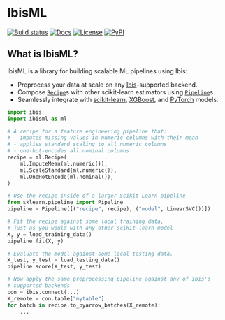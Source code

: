 # IbisML

[![Build status](https://github.com/ibis-project/ibis-ml/actions/workflows/ci.yml/badge.svg)](https://github.com/ibis-project/ibis-ml/actions/workflows/ci.yml)
[![Docs](https://img.shields.io/badge/docs-latest-blue.svg)](https://ibis-project.github.io/ibis-ml/)
[![License](https://img.shields.io/github/license/ibis-project/ibis-ml.svg)](https://github.com/ibis-project/ibis-ml/blob/main/LICENSE.txt)
[![PyPI](https://img.shields.io/pypi/v/ibisml.svg)](https://pypi.org/project/ibisml/)

## What is IbisML?

IbisML is a library for building scalable ML pipelines using Ibis:

- Preprocess your data at scale on any [Ibis](https://ibis-project.org/)-supported
  backend.
- Compose [`Recipe`](/reference/core.html#ibisml.Recipe)s with other scikit-learn
  estimators using
  [`Pipeline`](https://scikit-learn.org/stable/modules/compose.html#pipeline-chaining-estimators)s.
- Seamlessly integrate with [scikit-learn](https://scikit-learn.org/stable/),
  [XGBoost](https://xgboost.readthedocs.io/en/stable/python/sklearn_estimator.html), and
  [PyTorch](https://skorch.readthedocs.io/en/stable/) models.

```python
import ibis
import ibisml as ml

# A recipe for a feature engineering pipeline that:
# - imputes missing values in numeric columns with their mean
# - applies standard scaling to all numeric columns
# - one-hot-encodes all nominal columns
recipe = ml.Recipe(
    ml.ImputeMean(ml.numeric()),
    ml.ScaleStandard(ml.numeric()),
    ml.OneHotEncode(ml.nominal()),
)

# Use the recipe inside of a larger Scikit-Learn pipeline
from sklearn.pipeline import Pipeline
pipeline = Pipeline([("recipe", recipe), ("model", LinearSVC())])

# Fit the recipe against some local training data,
# just as you would with any other scikit-learn model
X, y = load_training_data()
pipeline.fit(X, y)

# Evaluate the model against some local testing data.
X_test, y_test = load_testing_data()
pipeline.score(X_test, y_test)

# Now apply the same preprocessing pipeline against any of ibis's
# supported backends
con = ibis.connect(...)
X_remote = con.table["mytable"]
for batch in recipe.to_pyarrow_batches(X_remote):
    ...
```
